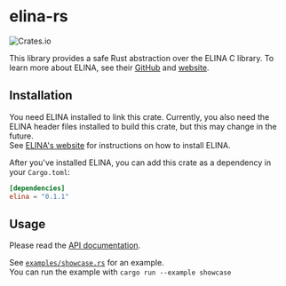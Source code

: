 # elina-rs

![Crates.io](https://img.shields.io/crates/v/elina)

This library provides a safe Rust abstraction over the ELINA C library. To learn more about
ELINA, see their [GitHub](https://github.com/eth-sri/ELINA/) and [website](http://elina.ethz.ch/).

## Installation

You need ELINA installed to link this crate. Currently, you also need the ELINA header files
installed to build this crate, but this may change in the future.  
See [ELINA's website](http://elina.ethz.ch/) for instructions on how to install ELINA.

After you've installed ELINA, you can add this crate as a dependency in your `Cargo.toml`:
```toml
[dependencies]
elina = "0.1.1"
```

## Usage

Please read the [API documentation](https://docs.rs/elina).

See [`examples/showcase.rs`](examples/showcase.rs) for an example.  
You can run the example with `cargo run --example showcase`